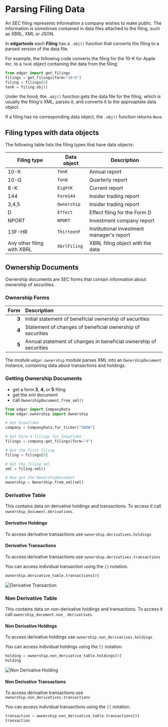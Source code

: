 # Parsing Filing Data 

An SEC filing represents information a company wishes to make public. The information is sometimes contained in data files attached to the filing, such as XBRL, XML or JSON.

In **edgartools** each **Filing** has a `.obj()` function that converts the filing to a parsed version of the data file.

For example, the following code converts the filing for the 10-K for Apple Inc. to a `TenK` object containing the data from the filing:

```python
from edgar import get_filings 
filings = get_filings(form="10-K")
filing = filings[0]
tenk = filing.obj()
```

Under the hood, the `.obj()` function gets the data file for the filing, which is usually the filing's XML, parses it, and converts it to the approaptate data object.

If a filing has no corresponding data object, the `.obj()` function returns `None`

## Filing types with data objects

The following table lists the filing types that have data objects:

| Filing type | Data object  | Description                               |
|-------------|--------------|-------------------------------------------|
| 10-K        | `TenK`       | Annual report                             |
| 10-Q        | `TenQ`       | Quarterly report                          |
| 8-K         | `EightK`     | Current report                            |
| 144         | `Form144`    | Insider trading report                    |
| 3,4,5       | `Ownership`  | Insider trading report                    |
| D           | `Effect`     | Effect filing for the Form D              |
| NPORT       | `NPORT`      | Investment company report                 |
| 13F-HR      | `ThirteenF`  | Institutional investment manager's report |
| Any other filing with XBRL| `XbrlFiling` | XBRL filing object with the data          |


## Ownership Documents

Ownership documents are SEC forms that contain information about ownership of securities.

### Ownership Forms

|  Form | Description                                                       | 
|------:|:------------------------------------------------------------------|
| **3** | Initial statement of beneficial ownership of securities           |
| **4** | Statement of changes of beneficial ownership of securities        | 
| **5** | Annual statement of changes in beneficial ownership of securities |

The module `edgar.ownership` module parses XML into an `OwnershipDocument` instance, 
containing data about transactions and holdings.

### Getting Ownership Documents

- get a form **3**, **4**, or **5** filing
- get the xml document
- call `OwnershipDocument.from_xml()`

```python
from edgar import CompanyData
from edgar.ownership import Ownership

# Get Snowflake
company = CompanyData.for_ticker("SNOW")

# Get Form 4 filings for Snowflake
filings = company.get_filings(form="4")

# Get the first filing
filing = filings[0]

# Get the filing xml
xml = filing.xml()

# Now get the OwnershipDocument
ownership = Ownership.from_xml(xml)
```

### Derivative Table

This contains data on derivative holdings and transactions. To access it call
`ownership_document.derivatives`.

#### Derivative Holdings
To access derivative transactions use `ownership.derivatives.holdings`

#### Derivative Transactions
To access derivative transactions use `ownership.derivatives.transactions`

You can access individual transaction using the `[]` notation.

```python
ownership.derivative_table.transactions[0]
```

![Derivative Transaction](https://raw.githubusercontent.com/dgunning/edgartools/main/docs/images/derivative_transaction.png)

### Non Derivative Table
This contains data on non-derivative holdings and transactions. To access it call
`ownership_document.non_
derivatives`.

#### Non Derivative Holdings
To access derivative holdings use `ownership.non_derivatives.holdings`

You can access individual holdings using the `[]` notation.

```python
holding = ownership.non_derivative_table.holdings[0]
holding
```
![Non Derivative Holding](https://raw.githubusercontent.com/dgunning/edgartools/main/docs/images/non_derivative_holding.png)


#### Non Derivative Transactions
To access derivative transactions use `ownership.non_derivatives.transactions`

You can access individual transactions using the `[]` notation.

```python
transaction = ownership.non_derivative_table.transactions[0]
transaction
```
